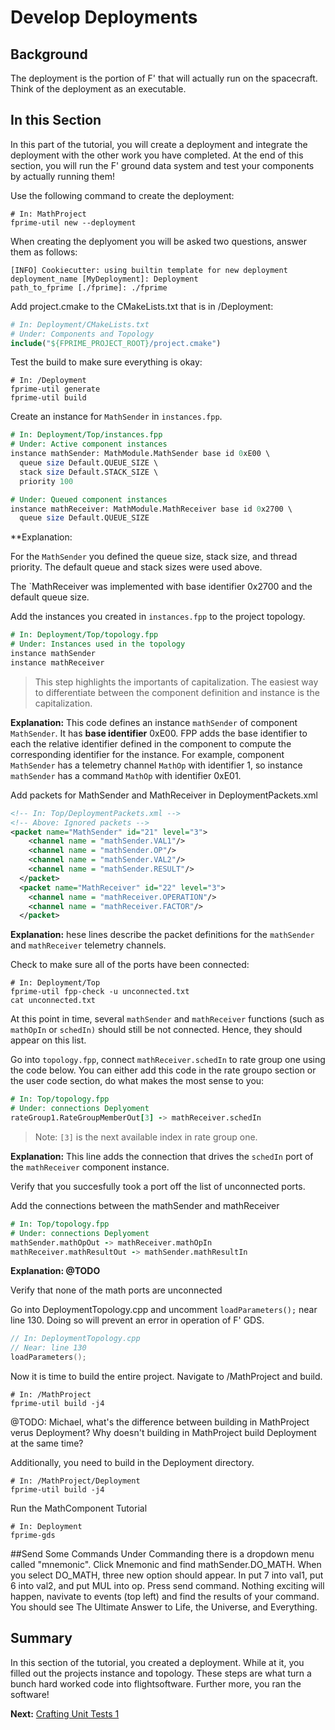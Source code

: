 # Develop Deployments

## Background 
The deployment is the portion of F' that will actually run on the spacecraft. Think of the deployment as an executable. 

## In this Section

In this part of the tutorial, you will create a deployment and integrate the deployment with the other work you have completed. At the end of this section, you will run the F' ground data system and test your components by actually running them! 



Use the following command to create the deployment: 

```shell 
# In: MathProject 
fprime-util new --deployment
```

When creating the deplyoment you will be asked two questions, answer them as follows: 

```shell
[INFO] Cookiecutter: using builtin template for new deployment
deployment_name [MyDeployment]: Deployment
path_to_fprime [./fprime]: ./fprime
```

Add project.cmake to the CMakeLists.txt that is in /Deployment: 

```cmake 
# In: Deployment/CMakeLists.txt
# Under: Components and Topology 
include("${FPRIME_PROJECT_ROOT}/project.cmake")
```

Test the build to make sure everything is okay:

```shell
# In: /Deployment
fprime-util generate 
fprime-util build
```


Create an instance for `MathSender` in `instances.fpp`. 

```fpp 
# In: Deployment/Top/instances.fpp 
# Under: Active component instances 
instance mathSender: MathModule.MathSender base id 0xE00 \
  queue size Default.QUEUE_SIZE \
  stack size Default.STACK_SIZE \
  priority 100

# Under: Queued component instances 
instance mathReceiver: MathModule.MathReceiver base id 0x2700 \
  queue size Default.QUEUE_SIZE
```

**Explanation: 

For the `MathSender` you defined the queue size, stack size,
and thread priority. The default queue and stack sizes were used above.

The `MathReceiver was implemented with base identifier 0x2700 and the default queue size.

Add the instances you created in `instances.fpp` to the project topology. 

```fpp 
# In: Deployment/Top/topology.fpp 
# Under: Instances used in the topology
instance mathSender
instance mathReceiver 
```

> This step highlights the importants of capitalization. The easiest way to differentiate between the component definition and instance is the capitalization.

**Explanation:** 
This code defines an instance `mathSender` of component
`MathSender`.
It has **base identifier** 0xE00.
FPP adds the base identifier to each the relative identifier
defined in the component to compute the corresponding
identifier for the instance.
For example, component `MathSender` has a telemetry channel
`MathOp` with identifier 1, so instance `mathSender`
has a command `MathOp` with identifier 0xE01.


Add packets for MathSender and MathReceiver in DeploymentPackets.xml

```xml 
<!-- In: Top/DeploymentPackets.xml -->
<!-- Above: Ignored packets -->
<packet name="MathSender" id="21" level="3">
    <channel name = "mathSender.VAL1"/>
    <channel name = "mathSender.OP"/>
    <channel name = "mathSender.VAL2"/>
    <channel name = "mathSender.RESULT"/>
  </packet>
  <packet name="MathReceiver" id="22" level="3">
    <channel name = "mathReceiver.OPERATION"/>
    <channel name = "mathReceiver.FACTOR"/>
  </packet>
```

**Explanation:**
hese lines describe the packet definitions for the `mathSender` and `mathReceiver` telemetry channels.


Check to make sure all of the ports have been connected: 

```shell 
# In: Deployment/Top
fprime-util fpp-check -u unconnected.txt
cat unconnected.txt 
```

At this point in time, several `mathSender` and `mathReceiver` functions (such as `mathOpIn` or `schedIn)` should still be not connected. Hence, they should appear on this list. 

Go into `topology.fpp`, connect `mathReceiver.schedIn` to rate group one using the code below. You can either add this code in the rate groupo section or the user code section, do what makes the most sense to you:  

```fpp 
# In: Top/topology.fpp 
# Under: connections Deplyoment
rateGroup1.RateGroupMemberOut[3] -> mathReceiver.schedIn
```

> Note: `[3]` is the next available index in rate group one.

**Explanation:** 
This line adds the connection that drives the `schedIn`
port of the `mathReceiver` component instance.

Verify that you succesfully took a port off the list of unconnected ports. 

Add the connections between the mathSender and mathReceiver

```fpp 
# In: Top/topology.fpp 
# Under: connections Deplyoment 
mathSender.mathOpOut -> mathReceiver.mathOpIn
mathReceiver.mathResultOut -> mathSender.mathResultIn
```
**Explanation: @TODO**

Verify that none of the math ports are unconnected 

Go into DeploymentTopology.cpp and uncomment `loadParameters();` near line 130. Doing so will prevent an error in operation of F' GDS.  

```cpp
// In: DeploymentTopology.cpp
// Near: line 130
loadParameters();
```


Now it is time to build the entire project. Navigate to /MathProject and build. 

```shell 
# In: /MathProject 
fprime-util build -j4 
```

@TODO: Michael, what's the difference between building in MathProject verus Deployment? Why doesn't building in MathProject build Deployment at the same time? 

Additionally, you need to build in the Deployment directory. 

```shell 
# In: /MathProject/Deployment
fprime-util build -j4 
```

Run the MathComponent Tutorial

```shell 
# In: Deployment
fprime-gds 
```

##Send Some Commands
Under Commanding there is a dropdown menu called "mnemonic". Click Mnemonic and find mathSender.DO_MATH. When you select DO_MATH, three new option should appear. In put 7 into val1, put 6 into val2, and put MUL into op. Press send command. Nothing exciting will happen, navivate to events (top left) and find the results of your command. You should see The Ultimate Answer to Life, the Universe, and Everything. 


## Summary

In this section of the tutorial, you created a deployment. While at it, you filled out the projects instance and topology. These steps are what turn a bunch hard worked code into flightsoftware. Further more, you ran the software! 

**Next:** [Crafting Unit Tests 1](./writing-unit-tests-1.md)